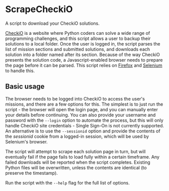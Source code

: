 # ScrapeCheckiO
A script to download your CheckiO solutions.

[CheckiO](https://checkio.org) is a website where Python coders can solve a wide range of programming challenges, and this script allows a user to backup their solutions to a local folder. Once the user is logged in, the script parses the list of mission sections and submitted solutions, and downloads each solution into a folder named after its section. Because of the way CheckiO presents the solution code, a Javascript-enabled browser needs to prepare the page before it can be parsed. This script relies on [Firefox](https://mozilla.com/firefox) and [Selenium](https://pypi.python.org/pypi/selenium) to handle this.

Basic usage
-----------
The browser needs to be logged into CheckiO to access the user's missions, and there are a few options for this. The simplest is to just run the script - the browser will open the login page, and you can manually enter your details before continuing. You can also provide your username and password with the `--login` option to automate the process, but this will only handle CheckiO site credentials - Single Sign-On is not currently supported. An alternative is to use the `--sessionid` option and provide the contents of the *sessionid* cookie from a logged-in session, which will be used by Selenium's browser.

The script will attempt to scrape each solution page in turn, but will eventually fail if the page fails to load fully within a certain timeframe. Any failed downloads will be reported when the script completes. Existing Python files will be overwritten, unless the contents are identical (to preserve the timestamp).

Run the script with the `--help` flag for the full list of options.
